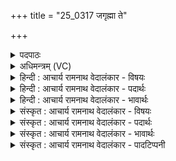 +++
title = "25_0317 जगृह्मा ते"

+++
<details><summary>पदपाठः</summary>

ज꣣गृह्म꣢। ते꣣। द꣡क्षि꣢꣯णम्। इ꣣न्द्र। ह꣡स्त꣢꣯म्। व꣣सूय꣡वः꣢। व꣣सुपते। वसु। पते। व꣡सू꣢꣯नाम्। वि꣣द्म꣢। हि। त्वा꣣। गो꣡प꣢꣯तिम्। गो। प꣣तिम्। शूर। गो꣡ना꣢꣯म्। अ꣣स्म꣡भ्य꣢म्। चि꣣त्र꣢म्। वृ꣡ष꣢꣯णम्। र꣣यि꣢म्। दाः꣣। ३१७।
</details>

<details><summary>अधिमन्त्रम् (VC)</summary>

- इन्द्रः
- सप्तगुराङ्गिरसः
- त्रिष्टुप्
- धैवतः
- ऐन्द्रं काण्डम्
</details>

<details><summary>हिन्दी : आचार्य रामनाथ वेदालंकार - विषयः</summary>

अगले मन्त्र में इन्द्र नाम से परमात्मा, राजा और आचार्य से प्रार्थना की गयी है।
</details>

<details><summary>हिन्दी : आचार्य रामनाथ वेदालंकार - पदार्थः</summary>

पदार्थान्वय -  हे (वसूनां वसुपते) समस्त भौतिक एवं आध्यात्मिक ऐश्वर्यों के अधिपति (इन्द्र) परमात्मन्, राजन् और आचार्य ! (वसूयवः) धन, धान्य, राज्य, विद्या, शम, दम, वैराग्य आदि ऐश्वर्यों की कामनावाले हम (ते) आपके (दक्षिणं हस्तम्) दाहिने हाथ को अर्थात् आपकी शरण को (जगृह्म) पकड़ रहे हैं। हे (शूर) दानवीर परमात्मन् राजन् और आचार्य ! हम (त्वा) आपको (गोनां गोपतिम्) समस्त वाणी, इन्द्रिय, गाय, भूमि आदियों का स्वामी (विद्म) जानते हैं। आप (अस्मभ्यम्) हमें (चित्रम्) गुण आदि में अद्भुत (वृषणम्) व्यक्ति, समाज, राष्ट्र वा जगत् में सुख की वर्षा करनेवाला (रयिम्) ऐश्वर्य (दाः) प्रदान कीजिए ॥५॥ इस मन्त्र में अर्थश्लेष अलङ्कार है ॥५॥
</details>

<details><summary>हिन्दी : आचार्य रामनाथ वेदालंकार - भावार्थः</summary>

भावार्थ -  परमात्मा, राजा और आचार्य यथायोग्य अनेक प्रकार के धन, धान्य, विद्या, आरोग्य, सत्य, अहिंसा, शम, दम, योगसिद्धि, चक्रवर्ती राज्य, मोक्ष आदि ऐश्वर्यों के स्वामी हैं। उनकी शरण में जाकर हम भी इन ऐश्वर्यों को प्राप्त करें ॥५॥
</details>

<details><summary>संस्कृत : आचार्य रामनाथ वेदालंकार - विषयः</summary>

अथेन्द्रनाम्ना परमात्मा नृपतिराचार्यश्च प्रार्थ्यते।
</details>

<details><summary>संस्कृत : आचार्य रामनाथ वेदालंकार - पदार्थः</summary>

पदार्थान्वय -  हे (वसूनां वसुपते) समस्तभौतिकाध्यात्मिकैश्वर्याणाम् अधिपते (इन्द्र) परमात्मन् राजन् आचार्य वा ! (वसूयवः) धनधान्यराज्यविद्याशमदमवैराग्यप्रभृतीनि वसूनि कामयमानाः वयम्। अत्र वसुशब्दात् क्यच्प्रत्यये, ‘क्याच्छन्दसि। अ० ३।२।१७०’ इति उ प्रत्ययः, ‘अन्येषामपि दृश्यते। अ० ६।३।१३७’ इति दीर्घः। (ते) तव (दक्षिणम्) सव्येतरम् (हस्तम्) पाणिं, पाण्युपलक्षितं शरणम् (जगृह्म) गृहणीमः। हे (शूर) दानवीर परमात्मन् राजन् आचार्य वा ! वयम् (त्वा) त्वाम् (गोनाम् गोपतिम्) समस्तानां वागिन्द्रियधेनुपृथिव्यादीनाम् अधिपतिम् (विद्म) जानीमः। संहितायां ‘द्व्यचोऽतस्तिङः। अ० ६।३।१३५’ इति दीर्घः। त्वम् (अस्मभ्यम्) नः (चित्रम्) गुणादिभिः अद्भुतम्, (वृषणम्) व्यक्तौ, समाजे, राष्ट्रे, जगति वा सुखवर्षकम् (रयिम्) धनम् (दाः) देहि। डुदाञ् दाने धातोः लोडर्थे लुङ्। अडभावश्छान्दसः। यद्यपि वसुपते, गोपतिम् इत्यनेनैव गतार्थता, तथापि ‘वसूनां वसुपते’, ‘गोनां गोपतिम्’ इति वचनं सर्वेषां वसूनां सर्वासां गवां चेति सूचयति। सेयं वैदिकी शैली२। ‘गवाम्’ इति प्राप्ते ‘गोनाम्’ इत्यत्र ‘गोः पादान्ते। अ० ७।१।५७’ इति पादान्तत्वान्नुट् ॥५॥ अत्र अर्थश्लेषालङ्कारः ॥५॥
</details>

<details><summary>संस्कृत : आचार्य रामनाथ वेदालंकार - भावार्थः</summary>

भावार्थ -  परमात्मा नृपतिराचार्यश्च यथायोग्यं विविधानां भौतिकाध्यात्मिकानां धनधान्यविद्यारोग्यसत्याहिंसाशमदमयोगसिद्धिचक्रवर्तिराज्या-पवर्गादीनामै-श्वर्याणामीशते। तेषां शरणावलम्बनेन वयमपि तानि प्राप्नुयाम ॥५॥
</details>

<details><summary>संस्कृत : आचार्य रामनाथ वेदालंकार - पादटिप्पनी</summary>

टिप्पनी -   १. ऋ० १०।४७।१ देवता इन्द्रो वैकुण्ठः। ‘जगृह्मा’ इत्यत्र ‘जगृम्भा’ इति पाठः। २. वसुपतिशब्दः यद्यपि वसूनां पतिः वसुपतिरित्येवं व्युत्पाद्यते तथापि यथा प्रवीणशब्दः प्रकृष्टो वीणायामित्येवमपि व्युत्पाद्यमानो न वीणागतमेव प्रकर्षं प्रतिपादयति, किं तर्हि ? सर्वगतम्। तद्वद् वसुपतिशब्दोऽपि न वसुगतमेव आधिपत्यं प्रतिपादयति। किं तर्हि ? सर्वगतमाधिपत्यमित्यर्थः—इति वि०।
</details>